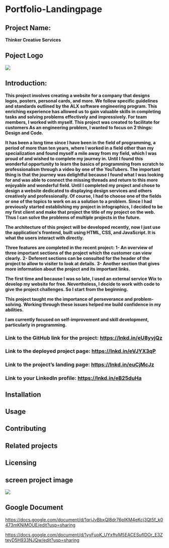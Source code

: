 # Portfolio-Landingpage

## Project Name:
**Thinker Creative Services**

## Poject Logo

<img src="https://github.com/Kelmfaker/portfolio-landingpage/blob/main/img/logo%20(2).jpg?raw=true">

## Introduction:

__This project involves creating a website for a company that designs logos, posters, personal cards, and more. We follow specific guidelines and standards outlined by the ALX software engineering program. This enriching experience has allowed us to gain valuable skills in completing tasks and solving problems effectively and impressively. For team members, I worked with myself. This project was created to facilitate for customers As an engineering problem, I wanted to focus on 2 things: Design and Code.__

__It has been a long time since I have been in the field of programming, a period of more than ten years, where I worked in a field other than my specialization and found myself a mile away from my field, which I was proud of and wished to complete my journey in. Until I found this wonderful opportunity to learn the basics of programming from scratch to professionalism through a video by one of the YouTubers. The important thing is that the journey was delightful because I found what I was looking for and was able to connect the missing threads and return to this more enjoyable and wonderful field. Until I completed my project and chose to design a website dedicated to displaying design services and others creatively and professionally. Of course, I had to choose one of the fields or one of the topics to work on as a solution to a problem. Since I had previously started establishing my project in infographics, I decided to be my first client and make that project the title of my project on the web. Thus I can solve the problems of multiple projects in the future.__

__The architecture of this project will be developed recently, now I just use the application's frontend, built using HTML, CSS, and JavaScript. It is what the users interact with directly.__

__Three features are completed in the recent project:__
**1- An overview of three important sections of the project which the customer can view clearly.**
**2- Deferent sections can be consulted for the header of the project to allow to visiter to look at details.**
**3- Another section that gives more information about the project and its important links.**

__The first time and because I was so late, I used an external service Wix to develop my website for free. Nevertheless, I decide to work with code to give the project challenges. So I start from the beginning.__

__This project taught me the importance of perseverance and problem-solving. Working through these issues helped me build confidence in my abilities.__

__I am currently focused on self-improvement and skill development, particularly in programming.__

### Link to the GitHub link for the project: https://lnkd.in/eU8yvjQz
### Link to the deployed project page: https://lnkd.in/eVJYX3qP
### Link to the project’s landing page: https://lnkd.in/euCjMcJz
### Link to your LinkedIn profile: https://lnkd.in/eB25duHa


## Installation

## Usage

## Contributing

## Related projects

## Licensing

## screen project image

<img src="https://github.com/Kelmfaker/portfolio-landingpage/blob/main/img/project%20screen.png?raw=true">
 
## Google Document

https://docs.google.com/document/d/1qrjJvBbxQl8dr76pIKM4eKcj3Qt5f_k0473mKNjMOUE/edit?usp=sharing

https://docs.google.com/document/d/1yyFuoK_UYxftyM5EACESuflDOr_E3ZteyD5H933NJQw/edit?usp=sharing
